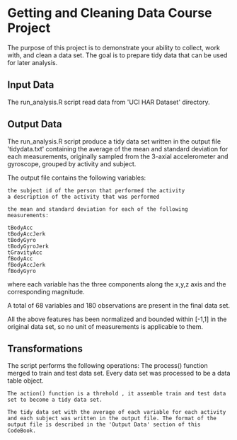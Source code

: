 
# Getting and Cleaning Data Course Project

The purpose of this project is to demonstrate your ability to collect, work with, and clean a data set. The goal is to prepare tidy data that can be used for later analysis. 

## Input Data
The run_analysis.R script read data from 'UCI HAR Dataset' directory.

## Output Data
The run_analysis.R script produce a tidy data set written in the output file 'tidydata.txt' containing the average of the mean and standard deviation for each measurements, originally sampled from the 3-axial accelerometer and gyroscope, grouped by activity and subject.

The output file contains the following variables:

    the subject id of the person that performed the activity
    a description of the activity that was performed

    the mean and standard deviation for each of the following measurements:

    tBodyAcc
    tBodyAccJerk
    tBodyGyro
    tBodyGyroJerk
    tGravityAcc
    fBodyAcc
    fBodyAccJerk
    fBodyGyro

where each variable has the three components along the x,y,z axis and the corresponding magnitude.

A total of 68 variables and 180 observations are present in the final data set.

All the above features has been normalized and bounded within [-1,1] in the original data set, so no unit of measurements is applicable to them.

## Transformations

The script performs the following operations:
    The process() function merged to train and test data set. Every data set was processed to be a data table object.
    
    The action() function is a threhold , it assemble train and test data set to become a tidy data set. 
    
    The tidy data set with the average of each variable for each activity and each subject was written in the output file. The format of the output file is described in the 'Output Data' section of this CodeBook.     
